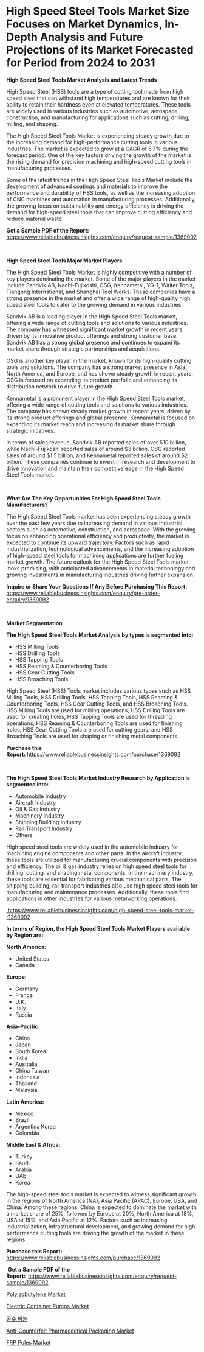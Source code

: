 <p><h1>High Speed Steel Tools Market Size Focuses on Market Dynamics, In-Depth Analysis and Future Projections of its Market Forecasted for Period from 2024 to 2031</h1></p><p><strong>High Speed Steel Tools Market Analysis and Latest Trends</strong></p>
<p><p>High Speed Steel (HSS) tools are a type of cutting tool made from high speed steel that can withstand high temperatures and are known for their ability to retain their hardness even at elevated temperatures. These tools are widely used in various industries such as automotive, aerospace, construction, and manufacturing for applications such as cutting, drilling, milling, and shaping.</p><p>The High Speed Steel Tools Market is experiencing steady growth due to the increasing demand for high-performance cutting tools in various industries. The market is expected to grow at a CAGR of 5.7% during the forecast period. One of the key factors driving the growth of the market is the rising demand for precision machining and high-speed cutting tools in manufacturing processes.</p><p>Some of the latest trends in the High Speed Steel Tools Market include the development of advanced coatings and materials to improve the performance and durability of HSS tools, as well as the increasing adoption of CNC machines and automation in manufacturing processes. Additionally, the growing focus on sustainability and energy efficiency is driving the demand for high-speed steel tools that can improve cutting efficiency and reduce material waste.</p></p>
<p><strong>Get a Sample PDF of the Report:&nbsp;</strong> <a href="https://www.reliablebusinessinsights.com/enquiry/request-sample/1369092">https://www.reliablebusinessinsights.com/enquiry/request-sample/1369092</a></p>
<p>&nbsp;</p>
<p><strong>High Speed Steel Tools Major Market Players</strong></p>
<p><p>The High Speed Steel Tools Market is highly competitive with a number of key players dominating the market. Some of the major players in the market include Sandvik AB, Nachi-Fujikoshi, OSG, Kennametal, YG-1, Walter Tools, Tiangong International, and Shanghai Tool Works. These companies have a strong presence in the market and offer a wide range of high-quality high speed steel tools to cater to the growing demand in various industries.</p><p>Sandvik AB is a leading player in the High Speed Steel Tools market, offering a wide range of cutting tools and solutions to various industries. The company has witnessed significant market growth in recent years, driven by its innovative product offerings and strong customer base. Sandvik AB has a strong global presence and continues to expand its market share through strategic partnerships and acquisitions.</p><p>OSG is another key player in the market, known for its high-quality cutting tools and solutions. The company has a strong market presence in Asia, North America, and Europe, and has shown steady growth in recent years. OSG is focused on expanding its product portfolio and enhancing its distribution network to drive future growth.</p><p>Kennametal is a prominent player in the High Speed Steel Tools market, offering a wide range of cutting tools and solutions to various industries. The company has shown steady market growth in recent years, driven by its strong product offerings and global presence. Kennametal is focused on expanding its market reach and increasing its market share through strategic initiatives.</p><p>In terms of sales revenue, Sandvik AB reported sales of over $10 billion, while Nachi-Fujikoshi reported sales of around $3 billion. OSG reported sales of around $1.5 billion, and Kennametal reported sales of around $2 billion. These companies continue to invest in research and development to drive innovation and maintain their competitive edge in the High Speed Steel Tools market.</p></p>
<p>&nbsp;</p>
<p><strong>What Are The Key Opportunities For High Speed Steel Tools Manufacturers?</strong></p>
<p><p>The High Speed Steel Tools market has been experiencing steady growth over the past few years due to increasing demand in various industrial sectors such as automotive, construction, and aerospace. With the growing focus on enhancing operational efficiency and productivity, the market is expected to continue its upward trajectory. Factors such as rapid industrialization, technological advancements, and the increasing adoption of high-speed steel tools for machining applications are further fueling market growth. The future outlook for the High Speed Steel Tools market looks promising, with anticipated advancements in material technology and growing investments in manufacturing industries driving further expansion.</p></p>
<p><strong>Inquire or Share Your Questions If Any Before Purchasing This Report:</strong> <a href="https://www.reliablebusinessinsights.com/enquiry/pre-order-enquiry/1369092">https://www.reliablebusinessinsights.com/enquiry/pre-order-enquiry/1369092</a></p>
<p>&nbsp;</p>
<p><strong>Market Segmentation</strong></p>
<p><strong>The High Speed Steel Tools Market Analysis by types is segmented into:</strong></p>
<p><ul><li>HSS Milling Tools</li><li>HSS Drilling Tools</li><li>HSS Tapping Tools</li><li>HSS Reaming & Counterboring Tools</li><li>HSS Gear Cutting Tools</li><li>HSS Broaching Tools</li></ul></p>
<p><p>High Speed Steel (HSS) Tools market includes various types such as HSS Milling Tools, HSS Drilling Tools, HSS Tapping Tools, HSS Reaming & Counterboring Tools, HSS Gear Cutting Tools, and HSS Broaching Tools. HSS Milling Tools are used for milling operations, HSS Drilling Tools are used for creating holes, HSS Tapping Tools are used for threading operations, HSS Reaming & Counterboring Tools are used for finishing holes, HSS Gear Cutting Tools are used for cutting gears, and HSS Broaching Tools are used for shaping or finishing metal components.</p></p>
<p><strong>Purchase this Report:&nbsp;</strong><a href="https://www.reliablebusinessinsights.com/purchase/1369092">https://www.reliablebusinessinsights.com/purchase/1369092</a></p>
<p>&nbsp;</p>
<p><strong>The High Speed Steel Tools Market Industry Research by Application is segmented into:</strong></p>
<p><ul><li>Automobile Industry</li><li>Aircraft Industry</li><li>Oil & Gas Industry</li><li>Machinery Industry</li><li>Shipping Building Industry</li><li>Rail Transport Industry</li><li>Others</li></ul></p>
<p><p>High speed steel tools are widely used in the automobile industry for machining engine components and other parts. In the aircraft industry, these tools are utilized for manufacturing crucial components with precision and efficiency. The oil & gas industry relies on high speed steel tools for drilling, cutting, and shaping metal components. In the machinery industry, these tools are essential for fabricating various mechanical parts. The shipping building, rail transport industries also use high speed steel tools for manufacturing and maintenance processes. Additionally, these tools find applications in other industries for various metalworking operations.</p></p>
<p><a href="https://www.reliablebusinessinsights.com/high-speed-steel-tools-market-r1369092">&nbsp;https://www.reliablebusinessinsights.com/high-speed-steel-tools-market-r1369092</a></p>
<p><strong>In terms of Region, the High Speed Steel Tools Market Players available by Region are:</strong></p>
<p>
    <p> <strong> North America: </strong>
        <ul>
            <li>United States</li>
            <li>Canada</li>
        </ul>
        </p> 
    <p> <strong> Europe: </strong>
        <ul>
            <li>Germany</li>
            <li>France</li>
            <li>U.K.</li>
            <li>Italy</li>
            <li>Russia</li>
        </ul>
        </p> 
    <p> <strong> Asia-Pacific: </strong>
        <ul>
            <li>China</li>
            <li>Japan</li>
            <li>South Korea</li>
            <li>India</li>
            <li>Australia</li>
            <li>China Taiwan</li>
            <li>Indonesia</li>
            <li>Thailand</li>
            <li>Malaysia</li>
        </ul>
        </p> 
    <p> <strong> Latin America: </strong>
        <ul>
            <li>Mexico</li>
            <li>Brazil</li>
            <li>Argentina Korea</li>
            <li>Colombia</li>
        </ul>
        </p> 
    <p> <strong> Middle East & Africa: </strong>
        <ul>
            <li>Turkey</li>
            <li>Saudi</li>
            <li>Arabia</li>
            <li>UAE</li>
            <li>Korea</li>
        </ul>
    </p>
    </p>
<p><p>The high-speed steel tools market is expected to witness significant growth in the regions of North America (NA), Asia Pacific (APAC), Europe, USA, and China. Among these regions, China is expected to dominate the market with a market share of 25%, followed by Europe at 20%, North America at 18%, USA at 15%, and Asia Pacific at 12%. Factors such as increasing industrialization, infrastructural development, and growing demand for high-performance cutting tools are driving the growth of the market in these regions.</p></p>
<p><strong>Purchase this Report: </strong><a href="https://www.reliablebusinessinsights.com/purchase/1369092">https://www.reliablebusinessinsights.com/purchase/1369092</a></p>
<p>&nbsp;<strong>Get a Sample PDF of the Report:&nbsp;&nbsp;</strong><a href="https://www.reliablebusinessinsights.com/enquiry/request-sample/1369092">https://www.reliablebusinessinsights.com/enquiry/request-sample/1369092</a></p>
<p><strong></strong></p>
<p><p><a href="https://www.linkedin.com/pulse/polyisobutylene-market-size-amp-share-analysis-growth-trends-x1tsf?trackingId=084Yw4ypoaP8SYpuiAWdtw%3D%3D">Polyisobutylene Market</a></p><p><a href="https://issuu.com/reportprime-2/docs/electric-container-pumps-market-size-2030.pptx">Electric Container Pumps Market</a></p><p><a href="https://medium.com/@wilsonurcotte667s/%EA%B3%A8%EC%88%98-%EC%A3%BC%EC%82%AC-%EC%8B%9C%EC%9E%A5-%ED%86%B5%EC%B0%B0-%EC%8B%9C%EC%9E%A5-%EB%8F%99%ED%96%A5-%EC%84%B1%EC%9E%A5-2024%EB%85%84%EB%B6%80%ED%84%B0-2031%EB%85%84%EA%B9%8C%EC%A7%80-%EC%98%88%EC%B8%A1%EB%90%9C-%EA%B2%83-decoded-to-korean-b3f52a92d9fa">골수 바늘</a></p><p><a href="https://github.com/DarrenSipes1990/Market-Research-Report-List-1/blob/main/anti-counterfeit-pharmaceutical-packaging-market.md">Anti-Counterfeit Pharmaceutical Packaging Market</a></p><p><a href="https://www.linkedin.com/pulse/frp-poles-market-research-report-includes-analysis-size-share-tzwrf?trackingId=EZFd7XZt%2BDQ79TLVO6h3Cw%3D%3D">FRP Poles Market</a></p></p>